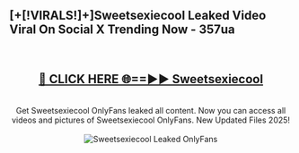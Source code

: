 <h2>[+[!VIRALS!]+]Sweetsexiecool Leaked Video Viral On Social X Trending Now - 357ua</h2>
<br>
<div align="center">
<h2><a href="https://libra.edu.pl?Sweetsexiecool" rel="nofollow">🔴 CLICK HERE 🌐==►► Sweetsexiecool</a></h2>
<br>
Get Sweetsexiecool OnlyFans leaked all content. Now you can access all videos and pictures of Sweetsexiecool OnlyFans. New Updated Files 2025!
<br>
<br>
<a href="https://libra.edu.pl?Sweetsexiecool" rel="nofollow" data-target="animated-image.originalLink"><img src="https://i.ibb.co.com/WyWwxjT/player-gif2.gif" alt="Sweetsexiecool Leaked OnlyFans" style="max-width: 100%; display: inline-block;" data-target="animated-image.originalImage"></a>
</div>
<br>